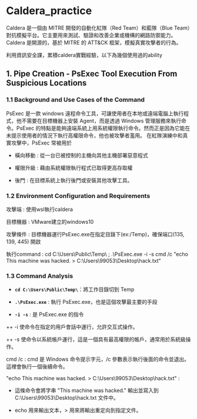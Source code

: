 # Caldera_practice
Caldera 是一個由 MITRE 開發的自動化紅隊（Red Team）和藍隊（Blue Team）對抗模擬平台。它主要用來測試、驗證和改善企業或機構的網路防禦能力。Caldera 是開源的，基於 MITRE 的 ATT&CK 框架，模擬真實攻擊者的行為。


利用資訊安全課，累積caldera實戰經驗，以下為幾個使用過的ability

## 1. Pipe Creation - PsExec Tool Execution From Suspicious Locations
### 1.1 Background and Use Cases of the Command
  PsExec 是一款 windows 遠程命令工具，可讓使用者在本地或遠端電腦上執行程式，他不需要在目標機器上安裝 Agent，而是透過 Windows 管理服務來執行命令。PsExec 的特點是能夠遠端系統上用系統權限執行命令。然而正是因為它能在未提示使用者的情況下執行高權限命令，他也被攻擊者濫用。
  	在紅隊演練中和真實攻擊中，PsExec 常被用於

   
  + 橫向移動 : 從一台已被控制的主機向其他主機部署惡意程式

  
  + 權限升級 : 藉由系統權限執行程式已取得更高存取權

  
  + 後門 : 在目標系統上執行後門或安裝其他攻擊工具。
### 1.2 Environment Configuration and Requirements
攻擊端 : 使用wsl執行caldera

目標機器 : VMware建立的windows10

攻擊條件 : 目標機器運行PsExec.exe在指定目錄下(ex:/Temp)，確保端口(135, 139, 445) 開啟

執行command : cd C:\Users\Public\Temp\ ; .\PsExec.exe -i -s cmd /c "echo This machine was hacked. > C:\Users\99053\Desktop\hack.txt"


### 1.3 Command Analysis

- **`cd C:\Users\Public\Temp\`**：將工作目錄切到 Temp


- **`.\PsExec.exe`** : 執行 PsExec.exe，也是這個攻擊最主要的手段


- **`-i -s`** :  是 PsExec.exe 的指令

++ -i 使命令在指定的用戶會話中運行，允許交互式操作。


++ -s 使命令以系統帳戶運行，這是一個具有最高權限的帳戶，通常用於系統級操作。


cmd /c : cmd 是 Windows 命令提示字元，/c 參數表示執行後面的命令並退出。這裡會執行一個後續命令。


"echo This machine was hacked. > C:\Users\99053\Desktop\hack.txt" : 


+ 這條命令會將字串 "This machine was hacked." 輸出並寫入到 C:\Users\99053\Desktop\hack.txt 文件中。


+ echo 用來輸出文本，> 用來將輸出重定向到指定文件。

